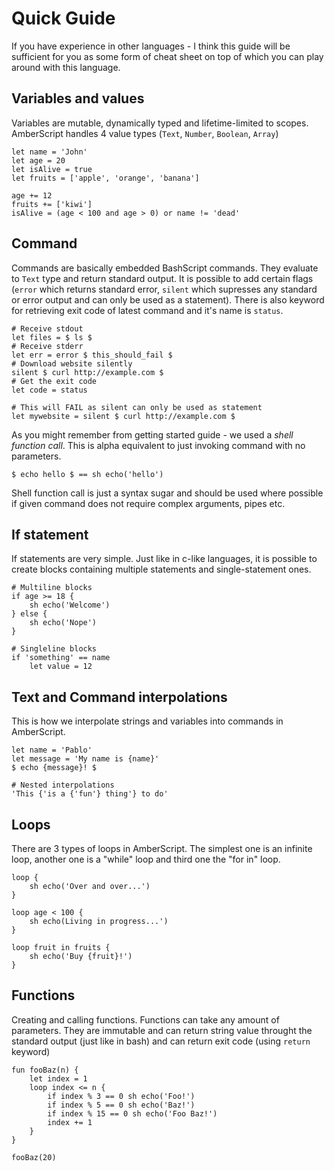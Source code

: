 # Quick Guide
If you have experience in other languages - I think this guide will be sufficient
for you as some form of cheat sheet on top of which you can play around with this language.

## Variables and values
Variables are mutable, dynamically typed and lifetime-limited to scopes.
AmberScript handles 4 value types (`Text`, `Number`, `Boolean`, `Array`)

```amberscript
let name = 'John'
let age = 20
let isAlive = true
let fruits = ['apple', 'orange', 'banana']

age += 12
fruits += ['kiwi']
isAlive = (age < 100 and age > 0) or name != 'dead'
```

## Command
Commands are basically embedded BashScript commands. They evaluate to `Text` type and return standard output. It is possible to add certain flags (`error` which returns standard error, `silent` which supresses any standard or error output and can only be used as a statement). There is also keyword for retrieving exit code of latest command and it's name is `status`.

```amberscript
# Receive stdout
let files = $ ls $
# Receive stderr
let err = error $ this_should_fail $
# Download website silently
silent $ curl http://example.com $
# Get the exit code
let code = status

# This will FAIL as silent can only be used as statement 
let mywebsite = silent $ curl http://example.com $
```

As you might remember from getting started guide - we used a *shell function call*.
This is alpha equivalent to just invoking command with no parameters.

```amberscript
$ echo hello $ == sh echo('hello')
```

Shell function call is just a syntax sugar and should be used where possible if given command does not require
complex arguments, pipes etc.

## If statement
If statements are very simple. Just like in c-like languages, it is possible to create 
blocks containing multiple statements and single-statement ones.

```amberscript
# Multiline blocks
if age >= 18 {
    sh echo('Welcome')
} else {
    sh echo('Nope')
}

# Singleline blocks
if 'something' == name
    let value = 12
```

## Text and Command interpolations
This is how we interpolate strings and variables into commands in AmberScript.

```amberscript
let name = 'Pablo'
let message = 'My name is {name}'
$ echo {message}! $

# Nested interpolations
'This {'is a {'fun'} thing'} to do'
```

## Loops
There are 3 types of loops in AmberScript. The simplest one is an infinite loop, another one is a "while" loop and third one the "for in" loop.

```amberscript
loop {
    sh echo('Over and over...')
}

loop age < 100 {
    sh echo(Living in progress...')
}

loop fruit in fruits {
    sh echo('Buy {fruit}!')
}
```

## Functions
Creating and calling functions. Functions can take any amount of parameters. They are immutable and can return string value throught the standard output (just like in bash) and can return exit code (using `return` keyword)

```amberscript
fun fooBaz(n) {
    let index = 1
    loop index <= n {
        if index % 3 == 0 sh echo('Foo!')
        if index % 5 == 0 sh echo('Baz!')
        if index % 15 == 0 sh echo('Foo Baz!')
        index += 1
    }
}

fooBaz(20)
```